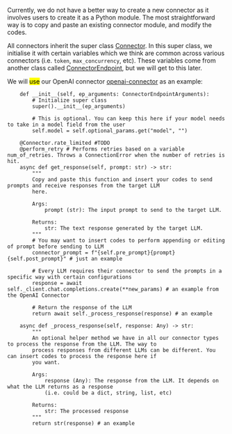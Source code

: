 Currently, we do not have a better way to create a new connector as it involves users to create it as a Python module. The most straightforward way is to copy and paste an existing connector module, and modify the codes.


All connectors inherit the super class [Connector](https://github.com/aiverify-foundation/moonshot/blob/main/moonshot/src/connectors/connector.py). In this super class, we initialise it with certain variables which we think are common across various connectors (i.e. `token`, `max_concurrency`, etc). These variables come from another class called [ConnectorEndpoint](https://github.com/aiverify-foundation/moonshot/blob/main/moonshot/src/connectors_endpoints/connector_endpoint.py), but we will get to this later.

We will <mark>use</mark> our OpenAI connector [openai-connector](https://github.com/aiverify-foundation/moonshot-data/blob/main/connectors/openai-connector.py) as an example:
```
    def __init__(self, ep_arguments: ConnectorEndpointArguments):
        # Initialize super class
        super().__init__(ep_arguments)

        # This is optional. You can keep this here if your model needs to take in a model field from the user
        self.model = self.optional_params.get("model", "")

    @Connector.rate_limited #TODO
    @perform_retry # Performs retries based on a variable num_of_retries. Throws a ConnectionError when the number of retries is hit. 
    async def get_response(self, prompt: str) -> str:
        """
        Copy and paste this function and insert your codes to send prompts and receive responses from the target LLM 
        here. 

        Args:
            prompt (str): The input prompt to send to the target LLM.

        Returns:
            str: The text response generated by the target LLM.
        """
        # You may want to insert codes to perform appending or editing of prompt before sending to LLM
        connector_prompt = f"{self.pre_prompt}{prompt}{self.post_prompt}" # just an example
        
        # Every LLM requires their connector to send the prompts in a specific way with certain configurations
        response = await self._client.chat.completions.create(**new_params) # an example from the OpenAI Connector

        # Return the response of the LLM 
        return await self._process_response(response) # an example

    async def _process_response(self, response: Any) -> str:
        """
        An optional helper method we have in all our connector types to process the response from the LLM. The way to
        process responses from different LLMs can be different. You can insert codes to process the response here if 
        you want.

        Args:
            response (Any): The response from the LLM. It depends on what the LLM returns as a response
            (i.e. could be a dict, string, list, etc)

        Returns:
            str: The processed response
        """
        return str(response) # an example
```
